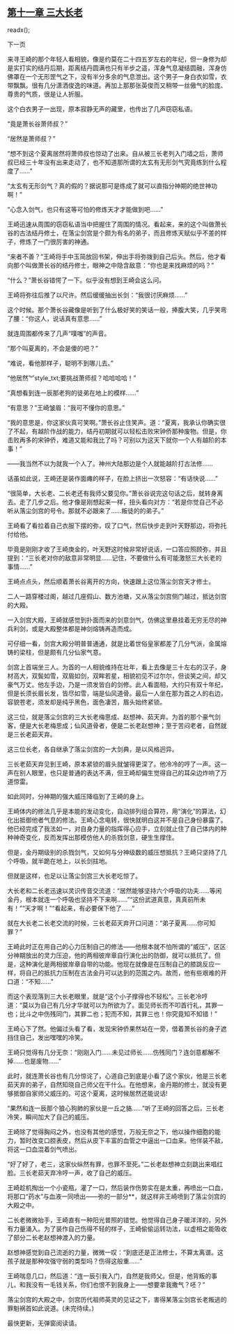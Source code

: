 ## [第十一章 三大长老](https://www.xxbiquge.com/11_11207/9071668.html)
readx();

  下一页

  来寻王崎的那个年轻人看相貌，像是约莫在二十四五岁左右的年纪，但一身修为却是实打实的结丹后期，距离结丹圆满也只有半步之遥，浑身气息凝结圆融，浑身仿佛罩在一个无形罡气之下，没有半分多余的气息泄出。这个男子一身白衣如雪，衣带飘飘。很有几分潇洒俊逸的味道。再加上那那张英俊而又稍带一丝傲气的脸庞、尊贵的气质，很是让人折服。

  这个白衣男子一出现，原本寂静无声的藏里，也传出了几声窃窃私语。

  “竟是萧长谷萧师叔？”

  “居然是萧师叔？”

  “想不到这个夏离居然将萧师叔也惊动了出来。自从被三长老列入门墙之后，萧师叔已经三十年没有出来走动了，也不知道那所谓的太玄有无形剑气究竟练到什么程度了……”

  “太玄有无形剑气？真的假的？据说那可是练成了就可以直指分神期的绝世神功啊！”

  “心念入剑气，也只有这等可怕的修炼天才才能做到吧……”

  王崎迅速从周围的窃窃私语当中把握住了周围的情况。看起来，来的这个叫做萧长谷的古法结丹修士，在落尘剑宫是个颇为有名的弟子，而且修炼天赋似乎不差的样子，修炼了一门很厉害的神通。

  “来者不善？”王崎将手中玉简放回书架，伸出手将弥拨到自己后头。然后，他才看向那个叫做萧长谷的结丹修士，眼神之中隐含敌意：“你也是来找麻烦的吗？”

  “什么？”萧长谷错愕了一下。似乎没有想到王崎会这么问。

  王崎将弥往后推了以尺许。然后缓缓抽出长剑：“我很讨厌麻烦……”

  这个时候。那个萧长谷藏像是听到了什么极好笑的笑话一般，捧腹大笑，几乎笑弯了腰：“你这人，说话真有意思……”

  就连周围都传来了几声“噗嗤”的声音。

  “那个叫夏离的，不会是傻的吧？”

  “难说，看他那样子，聪明不到哪儿去。”

  “他居然︾style_txt;要挑战萧师叔？哈哈哈哈！”

  “真想看到连一辰那老狗的徒弟在地上的模样……”

  “有意思？”王崎皱眉：“我可不懂你的意思。”

  “我的意思是，你这家伙真可笑啊。”萧长谷止住笑声。道：“夏离，我承认你确实很了不起，有越阶作战的能力，结丹初期就可以轻松击败宋钟侨那种废物。但是，你击败再多的宋钟侨，难道又能和我比了吗？可别以为这天下就你一个人有越阶的本事！”

  ——我当然不以为就我一个人了。神州大陆那边是个人就能越阶打古法修……

  话虽如此说，王崎还是装作面瘫的样子，在脸上挤出一次怒容：“有话快说……”

  “很简单，大长老、二长老还有我师父要见你。”萧长谷说完这句话之后，就转身离去。走了几步之后。他才像是刚想起来一样，扭头看向对方：“若是你觉自己不必听从落尘剑宫的号令。那就不必跟来了……叛徒的的弟子。”

  王崎看了看拉着自己衣服下摆的弥，叹了口气，然后快步走到叶天野那边，将弥托付给他。

  毕竟是刚刚才收了王崎庚金的，叶天野这时候非常好说话，一口答应照顾弥，并且提到：“三长老对你的敌意非常明显……记住，不要做什么有可能激怒三大长老的事情……”

  王崎点点头，然后顺着萧长谷离开的方向，快速跟上这位落尘剑宫天才修士。

  二人一路穿楼过阁，越过几座假山、数方池塘，又从落尘剑宫侧门越过，抵达剑宫的大殿。

  一入剑宫大殿，王崎就感觉到扑面而来的剑意剑气，仿佛这里悬挂着无穷无尽的神兵利剑，或是大殿整体都是神剑熔铸再造而成。

  可仔细一看，剑宫大殿分明普普通通，就是比着世俗皇家都差了几分气派，金属熔铸的梁柱，但是颇有几分仙家气意。

  剑宫上首端坐三人。为首的一人相貌维持在壮年，看上去像是三十左右的汉子，身材高大，双鬓如雪，双眉如剑，双眸若星，相貌初见不过尔尔，但谈笑之间，却又豪气万丈。他左手边，乃是一须发皆白的剑修。此人看面相，大约只有双十年纪，但是长须长眉长发，皆尽如雪，端是仙风道骨。最后一人坐在那为首之人的右边，容貌苍老，须发却是纯乎黑色，面色凄苦，眉头始终紧锁。

  这三位，就是落尘剑宫的三大长老梅思成、赵想神、茹天弃。为首的那个豪气剑客，便是大长老梅思成；仙风道骨者，便是二长老赵想神；至于苦闷老者，自然就是三长老茹天弃。

  这三位长老，各自继承了落尘剑宫的一大剑典，是以风格迥异。

  三长老茹天弃见到王崎，原本紧锁的眉头就皱得更深了。他冷冷的哼了一声。这一声在别人眼里，也只是普通的表达不满，但王崎却偏生觉得自己的耳朵边炸响了万道惊雷。

  如此同时，分神期的强大威压降临到了王崎的身上。

  王崎体内的修法几乎是本能的发动变化，自动排列组合算符，用“演化”的算法，幻化出抵御他者气息的修法。王崎心念电转，很快就明白这并不是自己身份暴露了。他已经完成了我法如一，对自身力量的指挥得心应手，立刻就止住了自己体内的种种神奇变化，反而发挥出那模仿他人的杀戮剑意，硬生生撑住。

  但是，金丹期级别的杀戮剑气，又如何与分神级数的威压想抵抗？王崎只坚持了几个呼吸，就半跪在地上，以长剑拄地。

  但就是这样，也足以让落尘剑宫三大长老吃惊了。

  大长老和二长老迅速以灵识传音交流道：“居然能够坚持六个呼吸的功夫……等闲金丹，根本就连一个呼吸也坚持不下来啊……”“这份武道真意，真真前所未有！”“天才啊！”“看起来，有必要保下他了……”

  就在大长老二长老交流的时候，三长老茹天弃开口问道：“弟子夏离……你可知罪？”

  王崎此时正在用自己的心力压制自己的修法——他根本就不怕所谓的“威压”，区区分神期放出的灵力压迫，他的两相彼岸章自行演化出的防御，就可以抵抗了。但是，这种演化是两相彼岸章自带的功能。他现在就像是在压制自己的膝跳反应一样，将自己的抵抗力压制在古法金丹可以达到的范围之内。故而，他有些艰难的开口道：“不知……”

  而这个表现落到三大长老眼里，就是“这个小子撑得也不轻松”。三长老冷哼道：“莫以为自己有几分才华就可以为所欲为了。面见师长而不叩首行礼，其罪一也；比斗之中伤残同门，其罪二也；犯而不知，其罪三也！你究竟知不知错！”

  王崎心下了然。他偏过头看了看，发现宋钟侨果然站在一旁，借着萧长谷的身子遮挡住自己，发出嘿嘿的冷笑。

  王崎只觉得有几分无奈：“刚刚入门……未见过师长……伤残同门？连剑意都解不掉……也是废物……”

  此时，就连萧长谷也有几分惊诧了，心道自己到底是小看了这个家伙，他是三长老茹天弃的弟子，自然知晓自己师父在干什么。在他想来，金丹期的修士，就没有更够抵御自家师父威压的。可这个夏离，这时候居然还能说话!

  “果然和连一辰那个狼心狗肺的家伙是一丘之貉……”听了王崎的回答之后，三长老冷笑，瞬间加大了自己的威压。

  王崎除了觉得胸闷之外，也没有其他的感觉，万般无奈之下，他以操作细胞的能力，暂时改变口腔表皮，然后从皮下丰富的血管之中逼出一口血来。他佯装不敌，将这一口血混着剑气喷出。

  “好了好了，老三，这家伙纵然有罪，也罪不至死。”二长老赵想神立刻跳出来唱红脸。三长老茹天弃冷哼一声，收了自己的威压。

  王崎趁机掏出一个小瓷瓶，灌了一口，然后装作伤势实在是太重，再喷出一口血，将那口“药水”与血液一同喷出——弥的一部分**，就这样非王崎喷到了落尘剑宫的大殿之中。

  二长老微微抬手，王崎直有一种阳光普照的错觉。他觉得自己身子暖洋洋的，另外有力量涌入。为了装作自己伤得不轻的样子，王崎偷偷运转功法，以虚相之能吸收了部分二长老赵想神渡入的力量。

  赵想神感觉到自己流逝的力量，微微一叹：“到底还是正法修士，不算太离谱。这孩子就是那种攻强守弱的类型吗？伤得这般重……”

  王崎喘息几口，然后道：“连一辰引我入门，自然是我师父。但是，他背叛的事儿，和我没有一毛钱关系，你们也恨不到我身上——想要拿我撒气？呸？”

  落尘剑宫的大殿之中，剑宫历代祖师英灵的见证之下，害得某落尘剑宫长老叛逃的罪魁祸首如此说道。(未完待续。)

  最快更新，无弹窗阅读请。
